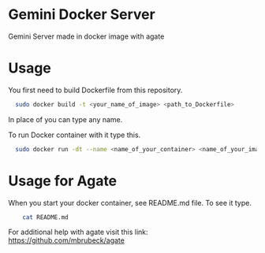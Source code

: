 # Gemini Docker Server
Gemini Server made in docker image with agate

# Usage
You first need to build Dockerfile from this repository.

```bash
  sudo docker build -t <your_name_of_image> <path_to_Dockerfile>
```

In place of <your-name-of-image> you can type any name.

To run Docker container with it type this.

```bash
  sudo docker run -dt --name <name_of_your_container> <name_of_your_image>
```

# Usage for Agate

When you start your docker container, see README.md file.
To see it type.

```bash
    cat README.md
```

For additional help with agate visit this link: https://github.com/mbrubeck/agate
